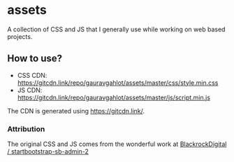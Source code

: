# assets
A collection of CSS and JS that I generally use while working on web based projects.

## How to use?

 - CSS CDN: https://gitcdn.link/repo/gauravgahlot/assets/master/css/style.min.css
 - JS CDN: https://gitcdn.link/repo/gauravgahlot/assets/master/js/script.min.js

The CDN is generated using https://gitcdn.link/.

### Attribution

The original CSS and JS comes from the wonderful work at [BlackrockDigital
/
startbootstrap-sb-admin-2](https://github.com/BlackrockDigital/startbootstrap-sb-admin-2)
